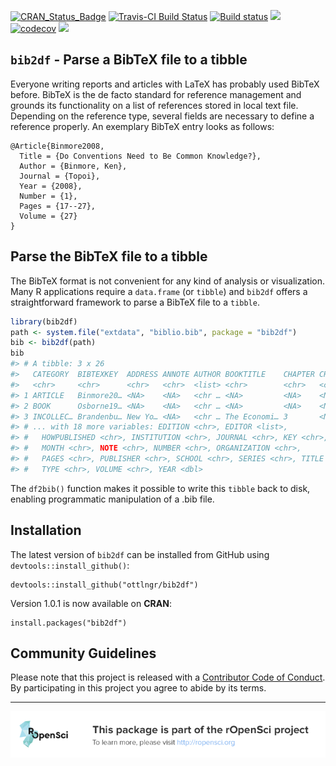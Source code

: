
<!-- README.md is generated from README.Rmd. Please edit that file -->
[![CRAN\_Status\_Badge](http://www.r-pkg.org/badges/version/bib2df)](https://cran.r-project.org/package=bib2df) [![Travis-CI Build Status](https://travis-ci.org/ropensci/bib2df.svg?branch=master)](https://travis-ci.org/ropensci/bib2df) [![Build status](https://ci.appveyor.com/api/projects/status/6k3q7272ddnjh20o?svg=true)](https://ci.appveyor.com/project/ottlngr/bib2df) [![](http://cranlogs.r-pkg.org/badges/bib2df)](http://cran.rstudio.com/web/packages/bib2df/index.html) [![codecov](https://codecov.io/gh/ropensci/bib2df/branch/master/graph/badge.svg)](https://codecov.io/gh/ropensci/bib2df) [![](https://badges.ropensci.org/124_status.svg)](https://github.com/ropensci/onboarding/issues/124)

`bib2df` - Parse a BibTeX file to a tibble
------------------------------------------

Everyone writing reports and articles with LaTeX has probably used BibTeX before. BibTeX is the de facto standard for reference management and grounds its functionality on a list of references stored in local text file. Depending on the reference type, several fields are necessary to define a reference properly. An exemplary BibTeX entry looks as follows:

    @Article{Binmore2008,
      Title = {Do Conventions Need to Be Common Knowledge?},
      Author = {Binmore, Ken},
      Journal = {Topoi},
      Year = {2008},
      Number = {1},
      Pages = {17--27},
      Volume = {27}
    }

Parse the BibTeX file to a tibble
---------------------------------

The BibTeX format is not convenient for any kind of analysis or visualization. Many R applications require a `data.frame` (or `tibble`) and `bib2df` offers a straightforward framework to parse a BibTeX file to a `tibble`.

``` r
library(bib2df)
path <- system.file("extdata", "biblio.bib", package = "bib2df")
bib <- bib2df(path)
bib
#> # A tibble: 3 x 26
#>   CATEGORY  BIBTEXKEY  ADDRESS ANNOTE AUTHOR BOOKTITLE    CHAPTER CROSSREF
#>   <chr>     <chr>      <chr>   <chr>  <list> <chr>        <chr>   <chr>   
#> 1 ARTICLE   Binmore20… <NA>    <NA>   <chr … <NA>         <NA>    <NA>    
#> 2 BOOK      Osborne19… <NA>    <NA>   <chr … <NA>         <NA>    <NA>    
#> 3 INCOLLEC… Brandenbu… New Yo… <NA>   <chr … The Economi… 3       <NA>    
#> # ... with 18 more variables: EDITION <chr>, EDITOR <list>,
#> #   HOWPUBLISHED <chr>, INSTITUTION <chr>, JOURNAL <chr>, KEY <chr>,
#> #   MONTH <chr>, NOTE <chr>, NUMBER <chr>, ORGANIZATION <chr>,
#> #   PAGES <chr>, PUBLISHER <chr>, SCHOOL <chr>, SERIES <chr>, TITLE <chr>,
#> #   TYPE <chr>, VOLUME <chr>, YEAR <dbl>
```

The `df2bib()` function makes it possible to write this `tibble` back to disk, enabling programmatic manipulation of a .bib file.

Installation
------------

The latest version of `bib2df` can be installed from GitHub using `devtools::install_github()`:

    devtools::install_github("ottlngr/bib2df")

Version 1.0.1 is now available on **CRAN**:

    install.packages("bib2df")

Community Guidelines
--------------------

Please note that this project is released with a [Contributor Code of Conduct](CONDUCT.md). By participating in this project you agree to abide by its terms.

------------------------------------------------------------------------

[![ropensci\_footer](./ropensci_footer.png)](https://ropensci.org)
